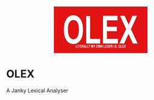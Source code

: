 <p align="center">
<img src="doc/OLEX.PNG" align="center" width="250" height="125"/> 
 </p>

# OLEX
A Janky Lexical Analyser
